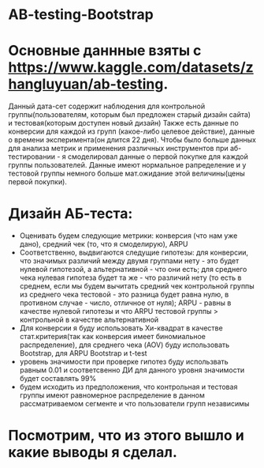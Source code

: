 # AB-testing-Bootstrap
# Основные даннные взяты с https://www.kaggle.com/datasets/zhangluyuan/ab-testing.

Данный дата-сет содержит наблюдения для контрольной группы(пользователям, которым был предложен старый дизайн сайта) и тестовая(которым доступен новый дизайн)
Также есть данные по конверсии для каждой из групп (какое-либо целевое действие), данные о времени эксперимента(он длится 22 дня).
Чтобы было больше данных для анализа метрик и применения различных инструментов при аб-тестировании - я  смоделировал данные о первой покупке для каждой группы пользователей. Данные имеют нормальное рапределение и у тестовой группы немного больше мат.ожидание этой величины(цены первой покупки).

# Дизайн АБ-теста:
 - Оценивать будем следующие метрики: конверсия (что нам уже дано), средний чек (то, что я смоделирую), ARPU
 - Соответственно, выдвигаются следущие гипотезы: для конверсии, что значимых различий между двумя группами нету - это будет нулевой гипотезой, а альтернативной - что они есть; для среднего чека нулевая гипотеза будет та же - что различий нету (то есть в среднем, если мы будем вычитать средний чек контрольной группы из среднего чека тестовой - это разница будет равна нулю, в противном случае - число, отличное от нуля); ARPU - равны в качестве нулевой гипотезы и что ARPU тестовой группы > контрольной в качестве альтернативной 
 - Для конверсии я буду использовать Хи-квадрат в качестве стат.критерия(так как конверсия имеет биномиальное распределение), для среднего чека (AOV) буду использовать Bootstrap, для ARPU Bootstrap и t-test
 - уровень значимости при проверке гипотез буду использвать равным 0.01 и соответсвенно ДИ для данного уровня значимости будет составлять 99%
 - будем исходить из предположения, что контрольная и тестовая группы имеют равномерное распределение в данном рассматриваемом сегменте и что пользователи групп независимы

# Посмотрим, что из этого вышло и какие выводы я сделал.

 

